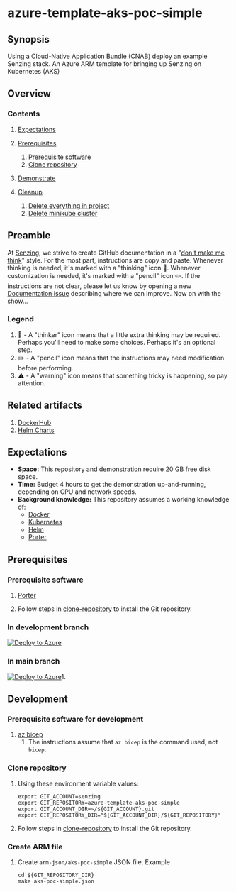# azure-template-aks-poc-simple

## Synopsis

Using a Cloud-Native Application Bundle (CNAB) deploy an example Senzing stack.
An Azure ARM template for bringing up Senzing on Kubernetes (AKS)

## Overview

### Contents

1. [Expectations](#expectations)
1. [Prerequisites](#prerequisites)
    1. [Prerequisite software](#prerequisite-software)
    1. [Clone repository](#clone-repository)
1. [Demonstrate](#demonstrate)

1. [Cleanup](#cleanup)
    1. [Delete everything in project](#delete-everything-in-project)
    1. [Delete minikube cluster](#delete-minikube-cluster)

## Preamble

At [Senzing](http://senzing.com),
we strive to create GitHub documentation in a
"[don't make me think](https://github.com/Senzing/knowledge-base/blob/master/WHATIS/dont-make-me-think.md)" style.
For the most part, instructions are copy and paste.
Whenever thinking is needed, it's marked with a "thinking" icon :thinking:.
Whenever customization is needed, it's marked with a "pencil" icon :pencil2:.
If the instructions are not clear, please let us know by opening a new
[Documentation issue](https://github.com/Senzing/template-python/issues/new?template=documentation_request.md)
describing where we can improve.   Now on with the show...

### Legend

1. :thinking: - A "thinker" icon means that a little extra thinking may be required.
   Perhaps you'll need to make some choices.
   Perhaps it's an optional step.
1. :pencil2: - A "pencil" icon means that the instructions may need modification before performing.
1. :warning: - A "warning" icon means that something tricky is happening, so pay attention.

## Related artifacts

1. [DockerHub](https://hub.docker.com/r/senzing)
1. [Helm Charts](https://github.com/Senzing/charts)

## Expectations

- **Space:** This repository and demonstration require 20 GB free disk space.
- **Time:** Budget 4 hours to get the demonstration up-and-running, depending on CPU and network speeds.
- **Background knowledge:** This repository assumes a working knowledge of:
  - [Docker](https://github.com/Senzing/knowledge-base/blob/master/WHATIS/docker.md)
  - [Kubernetes](https://github.com/Senzing/knowledge-base/blob/master/WHATIS/kubernetes.md)
  - [Helm](https://github.com/Senzing/knowledge-base/blob/master/WHATIS/helm.md)
  - [Porter](https://github.com/Senzing/knowledge-base/blob/master/WHATIS/porter.md)

## Prerequisites

### Prerequisite software

1. [Porter](https://github.com/Senzing/knowledge-base/blob/master/WHATIS/porter.md)

1. Follow steps in [clone-repository](https://github.com/Senzing/knowledge-base/blob/master/HOWTO/clone-repository.md) to install the Git repository.

### In development branch

[![Deploy to Azure](https://aka.ms/deploytoazurebutton)](https://portal.azure.com/#create/Microsoft.Template/uri/https%3A%2F%2Fraw.githubusercontent.com%2FSenzing%2Fazure-template-aks-poc-simple%2Fissue-3.dockter.1%2Farm-json%2Faks-poc-simple.json)

### In main branch

[![Deploy to Azure](https://aka.ms/deploytoazurebutton)](https://portal.azure.com/#create/Microsoft.Template/uri/https%3A%2F%2Fraw.githubusercontent.com%2FSenzing%2Fazure-template-aks-poc-simple%2Fmain%2Fmain.json)1.

## Development

### Prerequisite software for development

1. [az bicep](https://github.com/Senzing/knowledge-base/blob/master/WHATIS/bicep.md)
    1. The instructions assume that `az bicep` is the command used, not `bicep`.

### Clone repository

1. Using these environment variable values:

    ```console
    export GIT_ACCOUNT=senzing
    export GIT_REPOSITORY=azure-template-aks-poc-simple
    export GIT_ACCOUNT_DIR=~/${GIT_ACCOUNT}.git
    export GIT_REPOSITORY_DIR="${GIT_ACCOUNT_DIR}/${GIT_REPOSITORY}"
    ```

1. Follow steps in [clone-repository](https://github.com/Senzing/knowledge-base/blob/master/HOWTO/clone-repository.md) to install the Git repository.

### Create ARM file

1. Create `arm-json/aks-poc-simple` JSON file.
   Example

    ```console
    cd ${GIT_REPOSITORY_DIR}
    make aks-poc-simple.json
    ```
